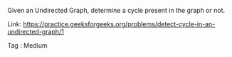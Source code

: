 Given an Undirected Graph, determine a cycle present in the graph or not.

Link: https://practice.geeksforgeeks.org/problems/detect-cycle-in-an-undirected-graph/1

Tag : Medium
